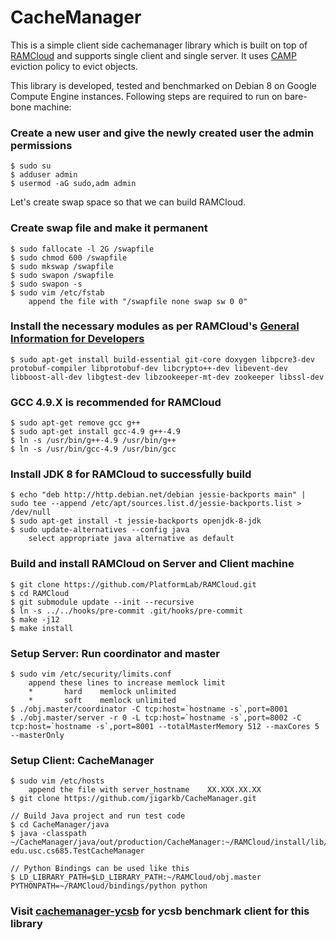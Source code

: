 # CacheManager
This is a simple client side cachemanager library which is built on top of [RAMCloud](https://ramcloud.stanford.edu) and supports single client and single server. It uses [CAMP](https://dl.acm.org/citation.cfm?id=2663317) eviction policy to evict objects. 

This library is developed, tested and benchmarked on Debian 8 on Google Compute Engine instances. Following steps are required to run on bare-bone machine:

### Create a new user and give the newly created user the admin  permissions
    $ sudo su
    $ adduser admin
    $ usermod -aG sudo,adm admin

Let's create swap space so that we can build RAMCloud. 
### Create swap file and make it permanent
    $ sudo fallocate -l 2G /swapfile
    $ sudo chmod 600 /swapfile
    $ sudo mkswap /swapfile
    $ sudo swapon /swapfile
    $ sudo swapon -s
    $ sudo vim /etc/fstab
        append the file with "/swapfile none swap sw 0 0"
        
### Install the necessary modules as per RAMCloud's [General Information for Developers](https://ramcloud.atlassian.net/wiki/spaces/RAM/pages/6848614/General+Information+for+Developers)
    $ sudo apt-get install build-essential git-core doxygen libpcre3-dev protobuf-compiler libprotobuf-dev libcrypto++-dev libevent-dev libboost-all-dev libgtest-dev libzookeeper-mt-dev zookeeper libssl-dev

### GCC 4.9.X is recommended for RAMCloud
    $ sudo apt-get remove gcc g++
    $ sudo apt-get install gcc-4.9 g++-4.9
    $ ln -s /usr/bin/g++-4.9 /usr/bin/g++
    $ ln -s /usr/bin/gcc-4.9 /usr/bin/gcc

### Install JDK 8 for RAMCloud to successfully build
    $ echo "deb http://http.debian.net/debian jessie-backports main" |  sudo tee --append /etc/apt/sources.list.d/jessie-backports.list > /dev/null
    $ sudo apt-get install -t jessie-backports openjdk-8-jdk
    $ sudo update-alternatives --config java
        select appropriate java alternative as default
        
### Build and install RAMCloud on Server and Client machine
    $ git clone https://github.com/PlatformLab/RAMCloud.git  
    $ cd RAMCloud
    $ git submodule update --init --recursive
    $ ln -s ../../hooks/pre-commit .git/hooks/pre-commit
    $ make -j12
    $ make install

### Setup Server: Run coordinator and master
    $ sudo vim /etc/security/limits.conf
        append these lines to increase memlock limit
        *       hard    memlock unlimited
        *       soft    memlock unlimited
    $ ./obj.master/coordinator -C tcp:host=`hostname -s`,port=8001 
    $ ./obj.master/server -r 0 -L tcp:host=`hostname -s`,port=8002 -C tcp:host=`hostname -s`,port=8001 --totalMasterMemory 512 --maxCores 5 --masterOnly 
    
### Setup Client: CacheManager
    $ sudo vim /etc/hosts 
        append the file with server_hostname	XX.XXX.XX.XX
    $ git clone https://github.com/jigarkb/CacheManager.git
    
    // Build Java project and run test code
    $ cd CacheManager/java
    $ java -classpath ~/CacheManager/java/out/production/CacheManager:~/RAMCloud/install/lib/ramcloud/ramcloud.jar edu.usc.cs685.TestCacheManager
    
    // Python Bindings can be used like this 
    $ LD_LIBRARY_PATH=$LD_LIBRARY_PATH:~/RAMCloud/obj.master PYTHONPATH=~/RAMCloud/bindings/python python
    
### Visit [cachemanager-ycsb](https://github.com/jigarkb/cachemanager-ycsb) for ycsb benchmark client for this library
